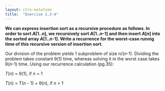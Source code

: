 ```yaml
---
layout: clrs-solution
title:  "Exercise 2.3-4"
---
```

**We can express insertion sort as a recursive procedure as follows. In order to sort *A*[1..*n*], we recursively sort *A*[1..*n*-1] and then insert *A*[*n*] into the sorted array *A*[1..*n*-1]. Write a recurrence for the worst-case runnig time of this recursive version of insertion sort.**

Our division of the problem yields 1 subproblem of size *n*/(*n*-1). Dividing the problem takes constant θ(1) time, whereas solving it in the worst case takes θ(*n*-1) time. Using our recurrence calculation (pg.35):

*T*(*n*) = θ(1), if *n* = 1

*T*(*n*) = T(*n* - 1) + θ(*n*), if *n* > 1